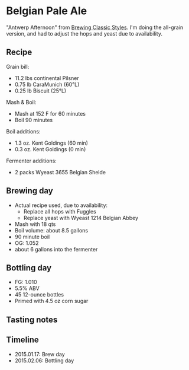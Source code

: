 # Belgian Pale Ale
"Antwerp Afternoon" from [Brewing Classic Styles](http://www.amazon.com/Brewing-Classic-Styles-Winning-Recipes-ebook/dp/B002C1AJX8). I'm doing the all-grain version, and had to adjust the hops and yeast due to availability.

## Recipe
Grain bill:
* 11.2 lbs continental Pilsner
* 0.75 lb CaraMunich (60°L)
* 0.25 lb Biscuit (25°L)

Mash & Boil:
* Mash at 152 F for 60 minutes
* Boil 90 minutes

Boil additions:
* 1.3 oz. Kent Goldings (60 min)
* 0.3 oz. Kent Goldings (0 min)

Fermenter additions:
* 2 packs Wyeast 3655 Belgian Shelde

## Brewing day
* Actual recipe used, due to availability:
  * Replace all hops with Fuggles
  * Replace yeast with Wyeast 1214 Belgian Abbey
* Mash with 18 qts
* Boil volume: about 8.5 gallons
* 90 minute boil
* OG: 1.052
* about 6 gallons into the fermenter

## Bottling day
* FG: 1.010
* 5.5% ABV
* 45 12-ounce bottles
* Primed with 4.5 oz corn sugar

## Tasting notes

## Timeline
* 2015.01.17: Brew day
* 2015.02.06: Bottling day
